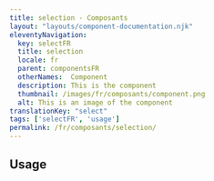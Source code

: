 ```yaml
---
title: selection - Composants
layout: "layouts/component-documentation.njk"
eleventyNavigation:
  key: selectFR
  title: selection
  locale: fr
  parent: componentsFR
  otherNames:  Component
  description: This is the component
  thumbnail: /images/fr/composants/component.png
  alt: This is an image of the component
translationKey: "select"
tags: ['selectFR', 'usage']
permalink: /fr/composants/selection/
---
```


## Usage